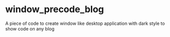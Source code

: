 # window_precode_blog
A piece of code to create window like desktop application with dark style to show code on any blog
